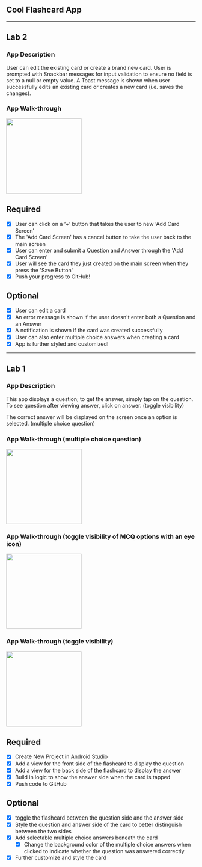 ## Cool Flashcard App

-----------------------------------------------------------------------------------------------------------------------------

## Lab 2

### App Description
User can edit the existing card or create a brand new card. User is prompted with Snackbar messages for input validation
to ensure no field is set to a null or empty value. A Toast message is shown when user successfully edits an existing card
or creates a new card (i.e. saves the changes).

### App Walk-through

<img src="http://g.recordit.co/eAC4O47LU2.gif" width=200><br>

## Required
- [x] User can click on a ‘+’ button that takes the user to new ‘Add Card Screen’
- [x] The 'Add Card Screen' has a cancel button to take the user back to the main screen
- [x] User can enter and submit a Question and Answer through the 'Add Card Screen'
- [x] User will see the card they just created on the main screen when they press the 'Save Button'
- [x] Push your progress to GitHub!

## Optional
- [x] User can edit a card
- [x] An error message is shown if the user doesn't enter both a Question and an Answer
- [x] A notification is shown if the card was created successfully
- [x] User can also enter multiple choice answers when creating a card
- [x] App is further styled and customized!

-----------------------------------------------------------------------------------------------------------------------------

## Lab 1

### App Description
This app displays a question; to get the answer, simply tap on the question. To see question after viewing answer, click on answer. (toggle visibility) 

The correct answer will be displayed on the screen once an option is selected. (multiple choice question)

### App Walk-through (multiple choice question)
<img src="http://g.recordit.co/po7LFdvaj3.gif" width=200><br>

### App Walk-through (toggle visibility of MCQ options with an eye icon)
<img src="http://g.recordit.co/U1dHGG7blG.gif" width=200><br>

### App Walk-through (toggle visibility)
<img src="http://g.recordit.co/OOsBRDOjzE.gif" width=200><br>

## Required
- [x] Create New Project in Android Studio
- [x] Add a view for the front side of the flashcard to display the question
- [x] Add a view for the back side of the flashcard to display the answer
- [x] Build in logic to show the answer side when the card is tapped
- [x] Push code to GitHub
## Optional
- [x] toggle the flashcard between the question side and the answer side
- [x] Style the question and answer side of the card to better distinguish between the two sides
- [x] Add selectable multiple choice answers beneath the card
   - [x] Change the background color of the multiple choice answers when clicked to indicate whether the question was answered correctly
- [x] Further customize and style the card
